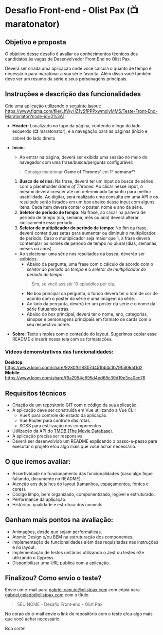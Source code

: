 
# Desafio Front-end - Olist Pax (📺 maratonator)

## Objetivo e proposta

O objetivo desse desafio é avaliar os conhecimentos técnicos dos candidatos às vagas de Desenvolvedor Front End no Olist Pax.

Deverá ser criada uma aplicação onde você calcula o quanto de tempo é necessário para maratonar a sua série favorita. Além disso você também deve ver um resumo da série e seus personagens principais.

## Instruções e descrição das funcionalidades

Crie uma aplicação utilizando o seguinte layout: https://www.figma.com/file/LhWyHZ1vSfPPPxwmoIyMM5/Teste-Front-End-Maratonator?node-id=0%3A1:

- **Header**:
Localizado no topo da página, contendo o logo do lado esquerdo (📺 maratonator), e a navegação para as páginas (início e sobre) do lado direito

- **Início**:
    - Ao entrar na página, deverá ser exibida uma sessão no meio do navegador com uma frase/busca/pergunta configurável:
    > Consigo maratonar **Game of Thrones¹** em **1³** **semana²**?
    1. **Busca de séries:** Na frase, deverá ter um input de busca de séries com o placeholder *Game of Thrones*. Ao clicar nesse input, o mesmo deverá crescer até um determinado tamanho para melhor usabilidade. Ao digitar, será realizado uma consulta em uma API e os resultado serão listados em um box abaixo desse input com alguns itens. Cada item deverá conter o poster, nome e ano da série.
    2. **Seletor de período de tempo**: Na frase, ao clicar na palavra de período de tempo (dia, semana, mês ou ano) deverá alterar ciclicamente esse período.
    3. **Seletor de multiplicador do período de tempo**: No fim da frase, deverá conter duas setas para aumentar ou diminuir o multiplicador de período. Caso o multiplicador seja maior que 1, a frase deverá contemplar os nomes de período de tempo no plural (dias, semanas, meses ou anos).
	- Ao selecionar uma série nos resultados da busca, deverão ser exibidos:
		- Abaixo da pergunta, uma frase com o cálculo de acordo com o *seletor de período de tempo* e o *seletor de multiplicador do período de tempo*:
		> Sim, se você assistir 10 episódios por dia.
		- No box principal da pergunta, o fundo deverá ter o tom de cor de acordo com o poster da série e uma imagem da série.
		- Ao lado da pergunta, deverá ter um poster da série e o nome dá série flutuando atrás.
		- Abaixo do box principal, deverá ter o nome, ano, categorias, sinopse e personagens principais em formato de cards com o seu respectivo nome.
		
- **Sobre**:
Texto simples com o conteúdo do layout. Sugerimos copiar esse README e inserir nessa tela com as formatações. 

### Vídeos demonstrativos das funcionalidades:
**Desktop**: https://www.loom.com/share/9280f618307d451bb4c1b79f589d41d2
**Mobile**: https://www.loom.com/share/f9a2954c695d4ed68c39d19e3ca0ec76

## Requisitos técnicos
- Criação de um repositório GIT com o código da sua aplicação.
- A aplicação deve ser construída em Vue utilizando a Vue CLI:
    - VueX para controle do estado da aplicação.
    - Vue Router para controle das rotas.
    - SCSS para estilização dos componentes.
- Utilização da API do [TMDB (The Movie Database)](https://developers.themoviedb.org/3/getting-started/introduction).
- A aplicação precisa ser responsiva.
- Deverá ser desenvolvido um README explicando o passo-a-passo para executar o projeto e/ou algo mais que você achar necessário.

## O que iremos avaliar:
- Assertividade no funcionamento das funcionalidades (caso algo fique faltando, documente no README).
- Atenção aos detalhes do layout (tamanhos, espaçamentos, fontes e cores).
- Código limpo, bem organizado, componentizado, legível e estruturado.
- Performance da aplicação.
- Histórico, qualidade e estrutura dos commits.

## Ganham mais pontos na avaliação:
- Animações, desde que sejam performáticas.
- Atomic Design e/ou BEM na estruturação dos componentes.
- Implementação de funcionalidades além das requisitadas nas instruções e no layout.
- Implementação de testes unitários utilizando o Jest ou testes e2e utilizando o Cypress.
- Disponibilizar uma URL pública com a aplicação.

## Finalizou? Como envio o teste?

Envie um e-mail para gabriel.caputo@olistpax.com com cópia para gabriel.gelado@olistpax.com com o título:

> SEU NOME - Desafio Front-end - Olist Pax

No corpo do e-mail envie o link do repositório com o teste e/ou algo mais que você achar necessário.

Boa sorte!
